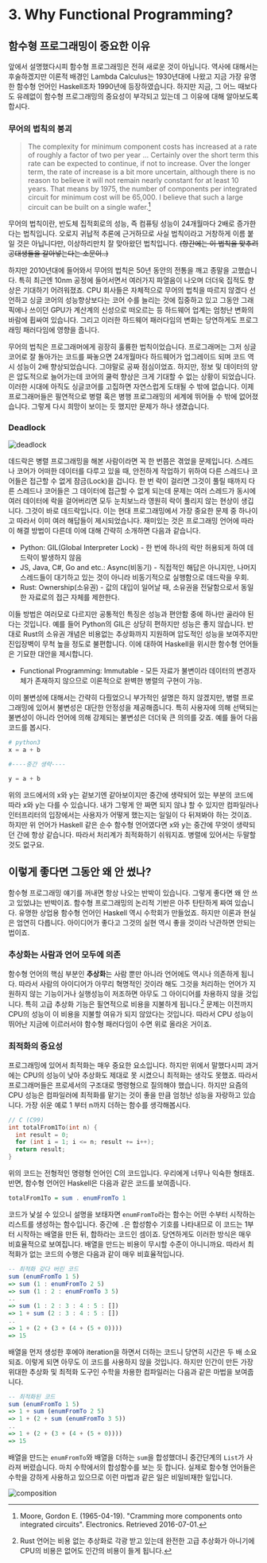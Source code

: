 # 3. Why Functional Programming?

## 함수형 프로그래밍이 중요한 이유

앞에서 설명했다시피 함수형 프로그래밍은 전혀 새로운 것이 아닙니다.
역사에 대해서는 후술하겠지만 이론적 배경인 Lambda Calculus는 1930년대에 나왔고
지금 가장 유명한 함수형 언어인 Haskell조차 1990년에 등장하였습니다.
하지만 지금, 그 어느 때보다도 유례없이 함수형 프로그래밍의 중요성이 부각되고 있는데
그 이유에 대해 알아보도록 합시다.

### 무어의 법칙의 붕괴

> The complexity for minimum component costs has increased at a rate of roughly a factor of two per year ... 
Certainly over the short term this rate can be expected to continue, if not to increase. 
Over the longer term, the rate of increase is a bit more uncertain, 
although there is no reason to believe it will not remain nearly constant for at least 10 years. 
That means by 1975, the number of components per integrated circuit for minimum cost will be 65,000. 
I believe that such a large circuit can be built on a single wafer.[^1]

무어의 법칙이란, 반도체 집적회로의 성능, 즉 컴퓨팅 성능이 24개월마다 2배로 증가한다는 법칙입니다.
오로지 귀납적 추론에 근거하므로 사실 법칙이라고 거창하게 이름 붙일 것은 아닙니다만, 이상하리만치
잘 맞아왔던 법칙입니다. ~~(항간에는 이 법칙을 맞추려 공대생들을 갈아넣는다는 소문이..)~~

하지만 2010년대에 들어와서 무어의 법칙은 50년 동안의 전통을 깨고 종말을 고했습니다.
특히 최근엔 10nm 공정에 들어서면서 여러가지 파열음이 나오며 더더욱 집적도 향상은 기대하기 어려워졌죠.
CPU 회사들은 자체적으로 무어의 법칙을 따르지 않겠다 선언하고 싱글 코어의 성능향상보다는 코어 수를 늘리는 것에
집중하고 있고 그동안 그래픽에나 쓰이던 GPU가 계산계의 신성으로 떠오르는 등 하드웨어 업계는
엄청난 변화의 바람에 휩싸여 있습니다.
그리고 이러한 하드웨어 패러다임의 변화는 당연하게도 프로그래밍 패러다임에 영향을 줍니다.

무어의 법칙은 프로그래머에게 굉장히 훌륭한 법칙이었습니다.
프로그래머는 그저 싱글 코어로 잘 돌아가는 코드를 짜놓으면 24개월마다 하드웨어가 업그레이드 되며
코드 역시 성능이 2배 향상되었습니다. 그야말로 공짜 점심이었죠.
하지만, 정보 및 데이터의 양은 압도적으로 늘어가는데 코어의 쿨럭 향상은 크게 기대할 수 없는 상황이 되었습니다.
이러한 시대에 아직도 싱글코어를 고집하면 자연스럽게 도태될 수 밖에 없습니다.
이제 프로그래머들은 필연적으로 병렬 혹은 병행 프로그래밍의 세계에 뛰어들 수 밖에 없어졌습니다.
그렇게 다시 희망이 보이는 듯 했지만 문제가 하나 생겼습니다.

### Deadlock

![deadlock](image/deadlock.jpg)

데드락은 병렬 프로그래밍을 해본 사람이라면 꼭 한 번쯤은 겪었을 문제입니다.
스레드나 코어가 어떠한 데이터를 다루고 있을 때, 안전하게 작업하기 위하여 다른 스레드나 코어들은 접근할 수 없게
잠금(Lock)을 겁니다. 한 번 락이 걸리면 그것이 풀릴 때까지 다른 스레드나 코어들은 그 데이터에 접근할 수 없게 되는데
문제는 여러 스레드가 동시에 여러 데이터에 락을 걸어버리면 모두 눈치보느라 영원히 락이 풀리지 않는 현상이 생깁니다. 
그것이 바로 데드락입니다. 이는 현대 프로그래밍에서 가장 중요한 문제 중 하나이고 따라서 이미 여러 해답들이 제시되었습니다.
재미있는 것은 프로그래밍 언어에 따라 이 해결 방법이 다른데 이에 대해 간략히 소개하면 다음과 같습니다.

* Python: GIL(Global Interpreter Lock) - 한 번에 하나의 락만 허용되게 하여 데드락이 발생하지 않음
* JS, Java, C#, Go and etc.: Async(비동기) - 직접적인 해답은 아니지만, 나머지 스레드들이 대기하고 있는 것이 아니라 비동기적으로 실행함으로 데드락을 우회.
* Rust: Ownership(소유권) - 값의 대입이 일어날 때, 소유권을 전달함으로서 동일한 자료로의 접근 자체를 제한한다.

이들 방법은 여러모로 다르지만 공통적인 특징은 성능과 편안함 중에 하나만 골라야 된다는 것입니다.
예를 들어 Python의 GIL은 상당히 편하지만 성능은 좋지 않습니다. 반대로 Rust의 소유권 개념은 비용없는 추상화까지 지원하며 압도적인 성능을 보여주지만
진입장벽이 무척 높을 정도로 불편합니다. 이에 대하여 Haskell을 위시한 함수형 언어들은 기묘한 대안을 제시합니다.

* Functional Programming: Immutable - 모든 자료가 불변이라 데이터의 변경자체가 존재하지 않으므로 이론적으로 완벽한 병렬의 구현이 가능.

이미 불변성에 대해서는 간략히 다뤘었으니 부가적인 설명은 하지 않겠지만, 병렬 프로그래밍에 있어서 불변성은 대단한 안정성을 제공해줍니다.
특히 사용자에 의해 선택되는 불변성이 아니라 언어에 의해 강제되는 불변성은 더더욱 큰 의의를 갖죠.
예를 들어 다음 코드를 봅시다.

```python
# python3
x = a + b

#----중간 생략----

y = a + b
```

위의 코드에서의 x와 y는 겉보기엔 같아보이지만 중간에 생략되어 있는 부분의 코드에 따라
x와 y는 다를 수 있습니다. 내가 그렇게 안 짜면 되지 않냐 할 수 있지만 컴파일러나 인터프리터의 입장에서는
사용자가 어떻게 했는지는 일일이 다 뒤져봐야 하는 것이죠.
하지만 위 언어가 Haskell 같은 순수 함수형 언어였다면 x와 y는 중간에 무엇이 생략되던 간에 항상 같습니다.
따라서 처리계가 최적화하기 쉬워지죠. 병렬에 있어서는 두말할 것도 없구요.

## 이렇게 좋다면 그동안 왜 안 썼나?

함수형 프로그래밍 얘기를 꺼내면 항상 나오는 반박이 있습니다. 그렇게 좋다면 왜 안 쓰고 있었냐는 반박이죠.
함수형 프로그래밍의 논리적 기반은 아주 탄탄하게 짜여 있습니다. 유명한 상업용 함수형 언어인 Haskell 역시 수학회가 만들었죠.
하지만 이론과 현실은 엄연히 다릅니다. 아이디어가 좋다고 그것의 실현 역시 좋을 것이라 낙관하면 안되는 법이죠.

### 추상화는 사람과 언어 모두에 의존

함수형 언어의 핵심 부분인 **추상화**는 사람 뿐만 아니라 언어에도 역시나 의존하게 됩니다.
따라서 사람의 아이디어가 아무리 혁명적인 것이라 해도 그것을 처리하는 언어가 지원하지 않는 기능이거나
실행성능이 저조하면 아무도 그 아이디어를 차용하지 않을 것입니다.
특히 고급 추상화 기능은 필연적으로 비용을 지불하게 됩니다.[^2] 문제는 이전까지 CPU의 성능이 이 비용을 지불할 여유가 되지 않았다는 것입니다.
따라서 CPU 성능이 뛰어난 지금에 이르러서야 함수형 패러다임이 수면 위로 올라온 거이죠.

### 최적화의 중요성

프로그래밍에 있어서 최적화는 매우 중요한 요소입니다. 하지만 위에서 말했다시피 과거에는 CPU의 성능이 낮아 추상화도 제대로 못 시켰으니 최적화는 생각도 못했죠.
따라서 프로그래머들은 프로세서의 구조대로 명령형으로 질의해야 했습니다. 하지만 요즘의 CPU 성능은 컴파일러에 최적화를 맡기는 것이 좋을 만큼 엄청난 성능을 자랑하고 있습니다.
가장 쉬운 예로 1 부터 n까지 더하는 함수를 생각해봅시다.

```c
// C (C99)
int totalFrom1To(int n) {
  int result = 0;
  for (int i = 1; i <= n; result += i++);
  return result;
}
```

위의 코드는 전형적인 명령형 언어인 C의 코드입니다. 우리에게 너무나 익숙한 형태죠.
반면, 함수형 언어인 Haskell은 다음과 같은 코드를 보여줍니다.

```haskell
totalFrom1To = sum . enumFromTo 1
```

코드가 낯설 수 있으니 설명을 보태자면 `enumFromTo`라는 함수는 어떤 수부터 시작하는 리스트를 생성하는 함수입니다.
중간에 `.`은 합성함수 기호를 나타내므로 이 코드는 1부터 시작하는 배열을 만든 뒤, 합하라는 코드인 셈이죠.
당연하게도 이러한 방식은 매우 비효율적으로 보여집니다. 배열을 만드는 비용이 무시할 수준이 아니니까요.
따라서 최적화가 없는 코드의 수행은 다음과 같이 매우 비효율적입니다.

```haskell
-- 최적화 갖다 버린 코드
sum (enumFromTo 1 5)
=> sum (1 : enumFromTo 2 5)
=> sum (1 : 2 : enumFromTo 3 5)
..
=> sum (1 : 2 : 3 : 4 : 5 : [])
=> 1 + sum (2 : 3 : 4 : 5 : [])
..
=> 1 + (2 + (3 + (4 + (5 + 0))))
=> 15
```

배열을 먼저 생성한 후에야 iteration을 하면서 더하는 코드니 당연히 시간은 두 배 소요되죠.
이렇게 되면 아무도 이 코드를 사용하지 않을 것입니다. 하지만 인간이 만든 가장 위대한 추상화 및 최적화 도구인 수학을 차용한 컴파일러는 다음과 같은 마법을 보여줍니다.

```haskell
-- 최적화된 코드
sum (enumFromTo 1 5)
=> 1 + sum (enumFromTo 2 5)
=> 1 + (2 + sum (enumFromTo 3 5))
..
=> 1 + (2 + (3 + (4 + (5 + 0))))
=> 15
```

배열을 만드는 `enumFromTo`와 배열을 더하는 `sum`을 합성했더니 중간단계의 `List`가 사라져 버렸습니다.
마치 수학에서의 합성함수를 보는 듯 합니다. 실제로 함수형 언어들은 수학을 강하게 사용하고 있으므로
이런 마법과 같은 일은 비일비재한 일입니다.

![composition](image/composition.png)


[^1]: Moore, Gordon E. (1965-04-19). "Cramming more components onto integrated circuits". Electronics. Retrieved 2016-07-01.
[^2]: Rust 언어는 비용 없는 추상화로 각광 받고 있는데 완전한 고급 추상화가 아니기에 CPU의 비용은 없어도 인간의 비용이 들게 됩니다.
